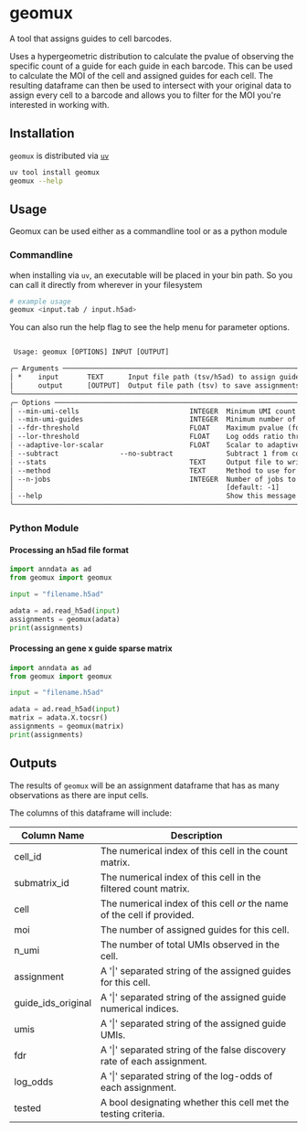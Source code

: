 # geomux

A tool that assigns guides to cell barcodes.

Uses a hypergeometric distribution to calculate the pvalue of observing the specific count of a guide for each guide in each barcode.
This can be used to calculate the MOI of the cell and assigned guides for each cell.
The resulting dataframe can then be used to intersect with your original data to assign every cell to a barcode and allows you to filter for the MOI you're interested in working with.

## Installation

`geomux` is distributed via [`uv`](https://docs.astral.sh/uv/)

```bash
uv tool install geomux
geomux --help
```

## Usage

Geomux can be used either as a commandline tool or as a python module

### Commandline

when installing via `uv`, an executable will be placed in your bin path. So you can call it directly from wherever in your filesystem

```bash
# example usage
geomux <input.tab / input.h5ad>
```

You can also run the help flag to see the help menu for parameter options.

```txt

 Usage: geomux [OPTIONS] INPUT [OUTPUT]

╭─ Arguments ────────────────────────────────────────────────────────────────────────────────────────────────────────────────────────────────────────╮
│ *    input       TEXT      Input file path (tsv/h5ad) to assign guides. [required]                                                                 │
│      output      [OUTPUT]  Output file path (tsv) to save assignments. [default: geomux.tsv]                                                       │
╰────────────────────────────────────────────────────────────────────────────────────────────────────────────────────────────────────────────────────╯
╭─ Options ──────────────────────────────────────────────────────────────────────────────────────────────────────────────────────────────────────────╮
│ --min-umi-cells                           INTEGER  Minimum UMI count to consider a barcode [default: 5]                                            │
│ --min-umi-guides                          INTEGER  Minimum number of barcodes to consider a guide [default: 5]                                     │
│ --fdr-threshold                           FLOAT    Maximum pvalue (fdr) to consider a guide-assignment [default: 0.05]                             │
│ --lor-threshold                           FLOAT    Log odds ratio threshold to use (None for adaptive thresholding)                                │
│ --adaptive-lor-scalar                     FLOAT    Scalar to adaptively set log odds ratio threshold                                               │
│ --subtract               --no-subtract             Subtract 1 from counts before testing. [default: subtract]                                      │
│ --stats                                   TEXT     Output file to write assignment statistics to as json                                           │
│ --method                                  TEXT     Method to use for assignment (geomux/mixture) [default: geomux]                                 │
│ --n-jobs                                  INTEGER  Number of jobs to use for parallel processing (mixture model only). -1 for all available cores. │
│                                                    [default: -1]                                                                                   │
│ --help                                             Show this message and exit.                                                                     │
╰────────────────────────────────────────────────────────────────────────────────────────────────────────────────────────────────────────────────────╯
```

### Python Module

#### Processing an h5ad file format

```python
import anndata as ad
from geomux import geomux

input = "filename.h5ad"

adata = ad.read_h5ad(input)
assignments = geomux(adata)
print(assignments)
```

#### Processing an gene x guide sparse matrix

```python
import anndata as ad
from geomux import geomux

input = "filename.h5ad"

adata = ad.read_h5ad(input)
matrix = adata.X.tocsr()
assignments = geomux(matrix)
print(assignments)
```

## Outputs

The results of `geomux` will be an assignment dataframe that has as many
observations as there are input cells.

The columns of this dataframe will include:

| Column Name        | Description                                                             |
| ------------------ | ----------------------------------------------------------------------- |
| cell_id            | The numerical index of this cell in the count matrix.                   |
| submatrix_id       | The numerical index of this cell in the filtered count matrix.          |
| cell               | The numerical index of this cell _or_ the name of the cell if provided. |
| moi                | The number of assigned guides for this cell.                            |
| n_umi              | The number of total UMIs observed in the cell.                          |
| assignment         | A '\|' separated string of the assigned guides for this cell.           |
| guide_ids_original | A '\|' separated string of the assigned guide numerical indices.        |
| umis               | A '\|' separated string of the assigned guide UMIs.                     |
| fdr                | A '\|' separated string of the false discovery rate of each assignment. |
| log_odds           | A '\|' separated string of the log-odds of each assignment.             |
| tested             | A bool designating whether this cell met the testing criteria.          |
